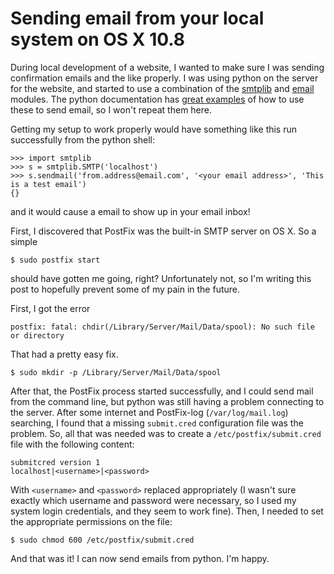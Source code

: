 # Sending email from your local system on OS X 10.8

During local development of a website, I wanted to make sure I was sending
confirmation emails and the like properly. I was using python on the server for
the website, and started to use a combination of the
[smtplib](http://docs.python.org/2/library/smtplib.html) and
[email](http://docs.python.org/2/library/email.html) modules. The python
documentation has
[great examples](http://docs.python.org/2/library/email-examples.html) of how to
use these to send email, so I won't repeat them here.

Getting my setup to work properly would have something like this run successfully from
the python shell:
```
>>> import smtplib
>>> s = smtplib.SMTP('localhost')
>>> s.sendmail('from.address@email.com', '<your email address>', 'This is a test email')
{}
```
and it would cause a email to show up in your email inbox!

First, I discovered that PostFix was the built-in SMTP server on OS
X. So a simple 

```
$ sudo postfix start
```
should have gotten me going, right? Unfortunately not, so I'm writing this post
to hopefully prevent some of my pain in the future.

First, I got the error
```
postfix: fatal: chdir(/Library/Server/Mail/Data/spool): No such file or directory
```
That had a pretty easy fix.
```
$ sudo mkdir -p /Library/Server/Mail/Data/spool
```

After that, the PostFix process started successfully, and I could send mail from
the command line, but python was still having a problem connecting to the
server. After some internet and PostFix-log (`/var/log/mail.log`) searching, I
found that a missing `submit.cred` configuration file was the problem. So, all
that was needed was to create a `/etc/postfix/submit.cred` file with the
following content:
```
submitcred version 1
localhost|<username>|<password>
```
With `<username>` and `<password>` replaced appropriately (I wasn't sure exactly
which username and password were necessary, so I used my system login credentials,
and they seem to work fine). Then, I needed to set the appropriate permissions
on the file:
```
$ sudo chmod 600 /etc/postfix/submit.cred
```
And that was it! I can now send emails from python. I'm happy.
